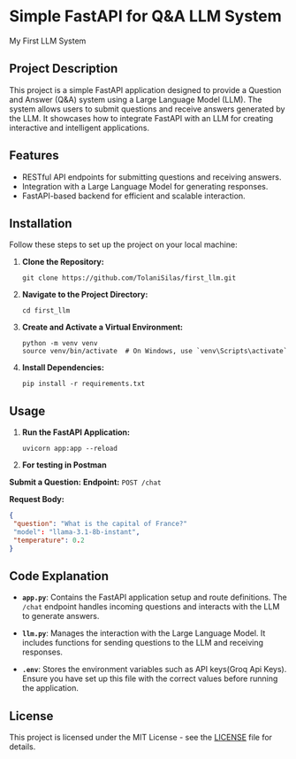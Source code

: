 # Simple FastAPI for Q&A LLM System
My First LLM System 


## Project Description

This project is a simple FastAPI application designed to provide a Question and Answer (Q&A) system using a Large Language Model (LLM). The system allows users to submit questions and receive answers generated by the LLM. It showcases how to integrate FastAPI with an LLM for creating interactive and intelligent applications.


## Features

- RESTful API endpoints for submitting questions and receiving answers.
- Integration with a Large Language Model for generating responses.
- FastAPI-based backend for efficient and scalable interaction.


## Installation

Follow these steps to set up the project on your local machine:

  1. **Clone the Repository:**
     ```
     git clone https://github.com/TolaniSilas/first_llm.git
     ```
  2. **Navigate to the Project Directory:**
     ```
     cd first_llm
     ```
  3. **Create and Activate a Virtual Environment:**
     ```
     python -m venv venv
     source venv/bin/activate  # On Windows, use `venv\Scripts\activate`
     ```
  4. **Install Dependencies:**
     ```
     pip install -r requirements.txt
     ```


## Usage

1. **Run the FastAPI Application:**
   ```
   uvicorn app:app --reload
   ```
2. **For testing in Postman**

  **Submit a Question:**
   **Endpoint:** `POST /chat`

   **Request Body:**
   ```json
   {
    "question": "What is the capital of France?"
    "model": "llama-3.1-8b-instant",
    "temperature": 0.2
   }
   ```


## Code Explanation

- **`app.py`**: Contains the FastAPI application setup and route definitions. The `/chat` endpoint handles incoming questions and interacts with the LLM to generate answers.

- **`llm.py`**: Manages the interaction with the Large Language Model. It includes functions for sending questions to the LLM and receiving responses.

- **`.env`**: Stores the environment variables such as API keys(Groq Api Keys). Ensure you have set up this file with the correct values before running the application.


## License

This project is licensed under the MIT License - see the [LICENSE](LICENSE) file for details.


